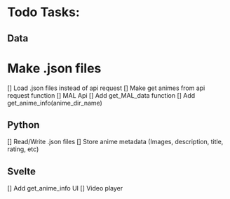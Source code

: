 # Todo Tasks:

## Data

# Make .json files
[] Load .json files instead of api request
[] Make get animes from api request function
[] MAL Api
[] Add get_MAL_data function
[] Add get_anime_info(anime_dir_name)

## Python

[] Read/Write .json files
[] Store anime metadata (Images, description, title, rating, etc)

## Svelte

[] Add get_anime_info UI
[] Video player
